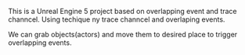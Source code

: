 This is a Unreal Engine 5 project based on overlapping event and trace channcel. Using techique ny trace channcel and overlaping events.

We can grab objects(actors) and move them to desired place to trigger overlapping events.
